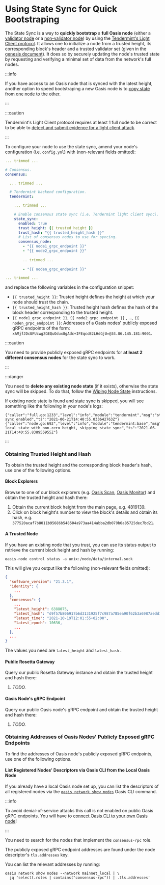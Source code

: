 # Using State Sync for Quick Bootstraping

The State Sync is a way to **quickly bootstrap** a **full Oasis node** (either a
[validator node](../validator-node.mdx) or a
[non-validator node](../non-validator-node.md)) by using the
[Tendermint's Light Client protocol]. It allows one to initialize a node from a
trusted height, its corresponding block's header and a trusted validator set
(given in the [genesis document](../../genesis-doc.md)). It does so by securely
updating the node's trusted state by requesting and verifying a minimal set of
data from the network's full nodes.

:::info

If you have access to an Oasis node that is synced with the latest height,
another option to speed bootstraping a new Oasis node is to [copy state from one
node to the other].

:::

:::caution

Tendermint's Light Client protocol requires at least 1 full node to be correct
to be able to [detect and submit evidence for a light client attack].

:::

To configure your node to use the state sync, amend your node's configuration
(i.e. `config.yml`) with (non-relevant fields omitted):

```yaml
... trimmed ...

# Consensus.
consensus:

  ... trimmed ...

  # Tendermint backend configuration.
  tendermint:

    ... trimmed ...

    # Enable consensus state sync (i.e. Tendermint light client sync).
    state_sync:
      enabled: true
      trust_height: {{ trusted_height }}
      trust_hash: "{{ trusted_height_hash }}"
      # List of consensus nodes to use for syncing.
      consensus_node:
        - "{{ node1_grpc_endpoint }}"
        - "{{ node2_grpc_endpoint }}"
        
        .. trimmed ...
        
        - "{{ noden_grpc_endpoint }}"

... trimmed ...
```

and replace the following variables in the configuration snippet:

* `{{ trusted_height }}`: Trusted height defines the height at which your node 
  should trust the chain.
* `{{ trusted_height_hash }}`: Trusted height hash defines the hash of the block
  header corresponding to the trusted height.
* `{{ node1_grpc_endpoint }}`, `{{ node2_grpc_endpoint }}` , ...,
  `{{ noden_grpc_endpoint }}`: Addresses of a Oasis nodes' publicly exposed gRPC
  endpoints of the form:
  `xAMjfJDcUFUcwgZGEQuOdux8gAdc+IFEqccB2LHdGjU=@34.86.145.181:9001`.

:::caution

You need to provide publicly exposed gRPC endpoints for **at least 2 different
consensus nodes** for the state sync to work.

:::

:::danger

You need to **delete any existing node state** (if it exists), otherwise the
state sync will be skipped. To do that, follow the [Wiping Node State]
instructions.

If existing node state is found and state sync is skipped, you will see
something like the following in your node's logs:

```
{"caller":"full.go:1233","level":"info","module":"tendermint","msg":"state sync enabled","ts":"2021-06-21T14:40:55.033642763Z"}
{"caller":"node.go:692","level":"info","module":"tendermint:base","msg":"Found local state with non-zero height, skipping state sync","ts":"2021-06-21T14:40:55.838955955Z"}
```

:::

[Tendermint's Light Client protocol]:
  https://docs.tendermint.com/main/tendermint-core/light-client.html
[copy state from one node to the other]: copy-state-from-one-node-to-the-other.md
[detect and submit evidence for a light client attack]:
  https://docs.tendermint.com/main/tendermint-core/light-client.html#where-to-obtain-trusted-height-hash
[Wiping Node State]: ../maintenance/wiping-node-state.md#state-wipe-and-keep-node-identity

### Obtaining Trusted Height and Hash

To obtain the trusted height and the corresponding block header's hash, use one
of the following options.

#### Block Explorers

Browse to one of our block explorers (e.g. [Oasis Scan], [Oasis Monitor]) and
obtain the trusted height and hash there:

1. Obtain the current block height from the main page, e.g. 4819139.
2. Click on block height's number to view the block's details and obtain its
   hash, e.g. `377520acaf7b8011b95686b548504a973aa414abba2db070b6a85725dec7bd21`.

[Oasis Scan]: https://www.oasisscan.com
[Oasis Monitor]: https://oasismonitor.com

#### A Trusted Node

If you have an existing node that you trust, you can use its status output to
retrieve the current block height and hash by running:

```
oasis-node control status -a unix:/node/data/internal.sock
```

This will give you output like the following (non-relevant fields omitted):

```json
{
  "software_version": "21.3.1",
  "identity": {
    ...
  },
  "consensus": {
    ...
    "latest_height": 6388075,
    "latest_hash": "d9f57b806917b6d3131925f7c987a785ea90f62b3a6987aedd1abdc371d84403",
    "latest_time": "2021-10-19T12:01:55+02:00",
    "latest_epoch": 10636,
    ...
  },
  ...
}
```

The values you need are `latest_height` and `latest_hash` .

#### Public Rosetta Gateway

Query our public Rosetta Gateway instance and obtain the trusted height and hash
there:

1. _TODO._

#### Oasis Node's gRPC Endpoint

Query our public Oasis node's gRPC endpoint and obtain the trusted height and
hash there:

1. _TODO._

### Obtaining Addresses of Oasis Nodes' Publicly Exposed gRPC Endpoints

To find the addresses of Oasis node's publicly exposed gRPC endpoints, use one
of the following options.

#### List Registered Nodes' Descriptors via Oasis CLI from the Local Oasis Node

If you already have a local Oasis node set up, you can list the descriptors of
all registered nodes via the [`oasis network show nodes`] Oasis CLI command.

:::info

To avoid denial-of-service attacks this call is not enabled on public Oasis gRPC
endpoints. You will have to [connect Oasis CLI to your own Oasis node]!

:::

You need to search for the nodes that implement the `consensus-rpc` role.

The publicly exposed gRPC endpoint addresses are found under the node
descriptor's `tls.addresses` key.

You can list the relevant addresses by running:

```
oasis network show nodes --network mainnet_local | \
  jq 'select(.roles | contains("consensus-rpc")) | .tls.addresses'
```

[`oasis network show nodes`]: ../../../general/manage-tokens/cli/network.md#show-nodes
[connect Oasis CLI to your own Oasis node]: ../../../general/manage-tokens/cli/network.md#add
